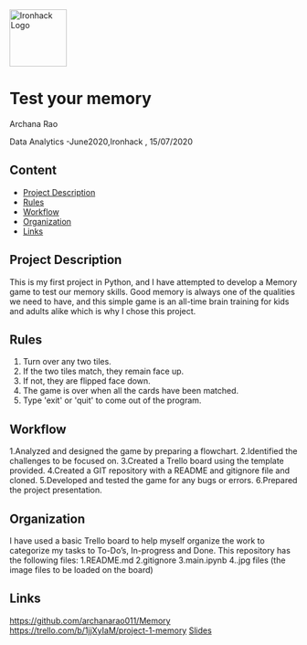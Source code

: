 <img src="https://bit.ly/2VnXWr2" alt="Ironhack Logo" width="100"/>

# Test your memory
Archana Rao

Data Analytics -June2020,Ironhack , 15/07/2020

## Content
- [Project Description](#project-description)
- [Rules](#rules)
- [Workflow](#workflow)
- [Organization](#organization)
- [Links](#links)

## Project Description
This is my first project in Python, and I have attempted to develop a Memory game to test our memory skills.
Good memory is always one of the qualities we need to have, and this simple game is an all-time brain training for kids and adults alike which is why I chose this project.

## Rules
1. Turn over any two tiles.
2. If the two tiles match, they remain face up.
3. If not, they are flipped face down.
4. The game is over when all the cards have been matched.
5. Type 'exit' or 'quit' to come out of the program.

## Workflow
1.Analyzed and designed the game by preparing a flowchart.
2.Identified the challenges to be focused on.
3.Created a Trello board using the template provided.
4.Created a GIT repository with a README and gitignore file and cloned.
5.Developed and tested the game for any bugs or errors.
6.Prepared the project presentation.


## Organization
I have used a basic Trello board to help myself organize the work to categorize my tasks to To-Do’s, In-progress and Done.
This repository has the following files:
1.README.md
2.gitignore
3.main.ipynb
4..jpg files (the image files to be loaded on the board)

## Links

https://github.com/archanarao011/Memory 
https://trello.com/b/1jjXyIaM/project-1-memory
[Slides](https://slides.com/)  

